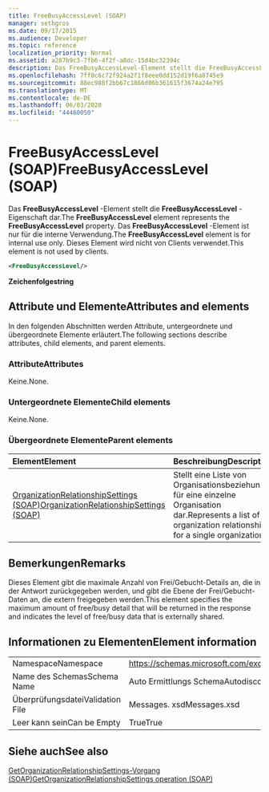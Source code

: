```yaml
---
title: FreeBusyAccessLevel (SOAP)
manager: sethgros
ms.date: 09/17/2015
ms.audience: Developer
ms.topic: reference
localization_priority: Normal
ms.assetid: a287b9c3-7fb6-4f2f-a8dc-15d4bc32394c
description: Das FreeBusyAccessLevel-Element stellt die FreeBusyAccessLevel-Eigenschaft dar. Das FreeBusyAccessLevel-Element ist nur für die interne Verwendung. Dieses Element wird nicht von Clients verwendet.
ms.openlocfilehash: 7ff0c6c72f924a2f1f8eee0dd152d19f6a8745e9
ms.sourcegitcommit: 88ec988f2bb67c1866d06b361615f3674a24e795
ms.translationtype: MT
ms.contentlocale: de-DE
ms.lasthandoff: 06/03/2020
ms.locfileid: "44460050"
---
```

# <a name="freebusyaccesslevel-soap"></a><span data-ttu-id="4cf91-105">FreeBusyAccessLevel (SOAP)</span><span class="sxs-lookup"><span data-stu-id="4cf91-105">FreeBusyAccessLevel (SOAP)</span></span>

<span data-ttu-id="4cf91-106">Das **FreeBusyAccessLevel** -Element stellt die **FreeBusyAccessLevel** -Eigenschaft dar.</span><span class="sxs-lookup"><span data-stu-id="4cf91-106">The **FreeBusyAccessLevel** element represents the **FreeBusyAccessLevel** property.</span></span> <span data-ttu-id="4cf91-107">Das **FreeBusyAccessLevel** -Element ist nur für die interne Verwendung.</span><span class="sxs-lookup"><span data-stu-id="4cf91-107">The **FreeBusyAccessLevel** element is for internal use only.</span></span> <span data-ttu-id="4cf91-108">Dieses Element wird nicht von Clients verwendet.</span><span class="sxs-lookup"><span data-stu-id="4cf91-108">This element is not used by clients.</span></span> 
  
```XML
<FreeBusyAccessLevel/>
```

 <span data-ttu-id="4cf91-109">**Zeichenfolge**</span><span class="sxs-lookup"><span data-stu-id="4cf91-109">**string**</span></span>
## <a name="attributes-and-elements"></a><span data-ttu-id="4cf91-110">Attribute und Elemente</span><span class="sxs-lookup"><span data-stu-id="4cf91-110">Attributes and elements</span></span>

<span data-ttu-id="4cf91-111">In den folgenden Abschnitten werden Attribute, untergeordnete und übergeordnete Elemente erläutert.</span><span class="sxs-lookup"><span data-stu-id="4cf91-111">The following sections describe attributes, child elements, and parent elements.</span></span>
  
### <a name="attributes"></a><span data-ttu-id="4cf91-112">Attribute</span><span class="sxs-lookup"><span data-stu-id="4cf91-112">Attributes</span></span>

<span data-ttu-id="4cf91-113">Keine.</span><span class="sxs-lookup"><span data-stu-id="4cf91-113">None.</span></span>
  
### <a name="child-elements"></a><span data-ttu-id="4cf91-114">Untergeordnete Elemente</span><span class="sxs-lookup"><span data-stu-id="4cf91-114">Child elements</span></span>

<span data-ttu-id="4cf91-115">Keine.</span><span class="sxs-lookup"><span data-stu-id="4cf91-115">None.</span></span>
  
### <a name="parent-elements"></a><span data-ttu-id="4cf91-116">Übergeordnete Elemente</span><span class="sxs-lookup"><span data-stu-id="4cf91-116">Parent elements</span></span>

|<span data-ttu-id="4cf91-117">**Element**</span><span class="sxs-lookup"><span data-stu-id="4cf91-117">**Element**</span></span>|<span data-ttu-id="4cf91-118">**Beschreibung**</span><span class="sxs-lookup"><span data-stu-id="4cf91-118">**Description**</span></span>|
|:-----|:-----|
|[<span data-ttu-id="4cf91-119">OrganizationRelationshipSettings (SOAP)</span><span class="sxs-lookup"><span data-stu-id="4cf91-119">OrganizationRelationshipSettings (SOAP)</span></span>](organizationrelationshipsettings-soap.md) <br/> |<span data-ttu-id="4cf91-120">Stellt eine Liste von Organisationsbeziehungen für eine einzelne Organisation dar.</span><span class="sxs-lookup"><span data-stu-id="4cf91-120">Represents a list of organization relationships for a single organization.</span></span>  <br/> |
   
## <a name="remarks"></a><span data-ttu-id="4cf91-121">Bemerkungen</span><span class="sxs-lookup"><span data-stu-id="4cf91-121">Remarks</span></span>

<span data-ttu-id="4cf91-122">Dieses Element gibt die maximale Anzahl von Frei/Gebucht-Details an, die in der Antwort zurückgegeben werden, und gibt die Ebene der Frei/Gebucht-Daten an, die extern freigegeben werden.</span><span class="sxs-lookup"><span data-stu-id="4cf91-122">This element specifies the maximum amount of free/busy detail that will be returned in the response and indicates the level of free/busy data that is externally shared.</span></span> 
  
## <a name="element-information"></a><span data-ttu-id="4cf91-123">Informationen zu Elementen</span><span class="sxs-lookup"><span data-stu-id="4cf91-123">Element information</span></span>

|||
|:-----|:-----|
|<span data-ttu-id="4cf91-124">Namespace</span><span class="sxs-lookup"><span data-stu-id="4cf91-124">Namespace</span></span>  <br/> |https://schemas.microsoft.com/exchange/2010/Autodiscover  <br/> |
|<span data-ttu-id="4cf91-125">Name des Schemas</span><span class="sxs-lookup"><span data-stu-id="4cf91-125">Schema Name</span></span>  <br/> |<span data-ttu-id="4cf91-126">Auto Ermittlungs Schema</span><span class="sxs-lookup"><span data-stu-id="4cf91-126">Autodiscover schema</span></span>  <br/> |
|<span data-ttu-id="4cf91-127">Überprüfungsdatei</span><span class="sxs-lookup"><span data-stu-id="4cf91-127">Validation File</span></span>  <br/> |<span data-ttu-id="4cf91-128">Messages. xsd</span><span class="sxs-lookup"><span data-stu-id="4cf91-128">Messages.xsd</span></span>  <br/> |
|<span data-ttu-id="4cf91-129">Leer kann sein</span><span class="sxs-lookup"><span data-stu-id="4cf91-129">Can be Empty</span></span>  <br/> |<span data-ttu-id="4cf91-130">True</span><span class="sxs-lookup"><span data-stu-id="4cf91-130">True</span></span>  <br/> |
   
## <a name="see-also"></a><span data-ttu-id="4cf91-131">Siehe auch</span><span class="sxs-lookup"><span data-stu-id="4cf91-131">See also</span></span>



[<span data-ttu-id="4cf91-132">GetOrganizationRelationshipSettings-Vorgang (SOAP)</span><span class="sxs-lookup"><span data-stu-id="4cf91-132">GetOrganizationRelationshipSettings operation (SOAP)</span></span>](getorganizationrelationshipsettings-operation-soap.md)


